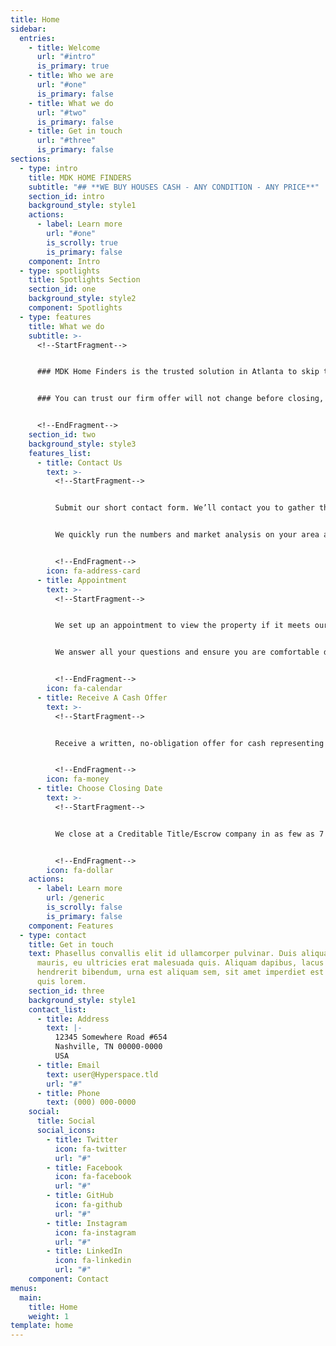 ```yaml
---
title: Home
sidebar:
  entries:
    - title: Welcome
      url: "#intro"
      is_primary: true
    - title: Who we are
      url: "#one"
      is_primary: false
    - title: What we do
      url: "#two"
      is_primary: false
    - title: Get in touch
      url: "#three"
      is_primary: false
sections:
  - type: intro
    title: MDK HOME FINDERS
    subtitle: "## **WE BUY HOUSES CASH - ANY CONDITION - ANY PRICE**"
    section_id: intro
    background_style: style1
    actions:
      - label: Learn more
        url: "#one"
        is_scrolly: true
        is_primary: false
    component: Intro
  - type: spotlights
    title: Spotlights Section
    section_id: one
    background_style: style2
    component: Spotlights
  - type: features
    title: What we do
    subtitle: >-
      <!--StartFragment-->


      ### MDK Home Finders is the trusted solution in Atlanta to skip the stress, delays and uncertainty of selling homes the traditional way. By selling your house “as is” for cash to us, you won’t need to bother with repairs, cleaning or even showings. There are no commissions, we pay typical closing costs and can close quickly. It’s that easy.


      ### You can trust our firm offer will not change before closing, and you won’t be hit by any of those surprise fees. We’ll be there to walk you through each step of the sale.


      <!--EndFragment-->
    section_id: two
    background_style: style3
    features_list:
      - title: Contact Us
        text: >-
          <!--StartFragment-->


          Submit our short contact form. We’ll contact you to gather the basic information needed to build our offer.


          We quickly run the numbers and market analysis on your area and then walk you through them.


          <!--EndFragment-->
        icon: fa-address-card
      - title: Appointment
        text: >-
          <!--StartFragment-->


          We set up an appointment to view the property if it meets our criteria for a cash sale.


          We answer all your questions and ensure you are comfortable during the process.


          <!--EndFragment-->
        icon: fa-calendar
      - title: Receive A Cash Offer
        text: >-
          <!--StartFragment-->


          Receive a written, no-obligation offer for cash representing the fair value of your home.


          <!--EndFragment-->
        icon: fa-money
      - title: Choose Closing Date
        text: >-
          <!--StartFragment-->


          We close at a Creditable Title/Escrow company in as few as 7 days and get you cash for your house.


          <!--EndFragment-->
        icon: fa-dollar
    actions:
      - label: Learn more
        url: /generic
        is_scrolly: false
        is_primary: false
    component: Features
  - type: contact
    title: Get in touch
    text: Phasellus convallis elit id ullamcorper pulvinar. Duis aliquam turpis
      mauris, eu ultricies erat malesuada quis. Aliquam dapibus, lacus eget
      hendrerit bibendum, urna est aliquam sem, sit amet imperdiet est velit
      quis lorem.
    section_id: three
    background_style: style1
    contact_list:
      - title: Address
        text: |-
          12345 Somewhere Road #654
          Nashville, TN 00000-0000
          USA
      - title: Email
        text: user@Hyperspace.tld
        url: "#"
      - title: Phone
        text: (000) 000-0000
    social:
      title: Social
      social_icons:
        - title: Twitter
          icon: fa-twitter
          url: "#"
        - title: Facebook
          icon: fa-facebook
          url: "#"
        - title: GitHub
          icon: fa-github
          url: "#"
        - title: Instagram
          icon: fa-instagram
          url: "#"
        - title: LinkedIn
          icon: fa-linkedin
          url: "#"
    component: Contact
menus:
  main:
    title: Home
    weight: 1
template: home
---
```

